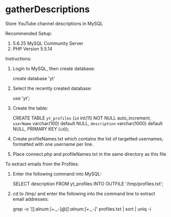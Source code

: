 # gatherDescriptions
Store YouTube channel descriptions in MySQL

Recommended Setup:

1. 5.6.25 MySQL Community Server
2. PHP Version 5.5.14

Instructions:

1. Login to MySQL, then create database:

   create database 'yt'
2. Select the recently created database:

   use 'yt';
3. Create the table:

   CREATE TABLE `yt_profiles` (`id` int(11) NOT NULL auto_increment,
       `userName` varchar(100) default NULL,
       `description` varchar(1000) default NULL,
       PRIMARY KEY  (`id`));
4. Create profileNames.txt which contains the list of targetted usernames, formatted with one username per line.
5. Place connect.php and profileNames.txt in the same directory as this file

To extract emails from the Profiles:

1. Enter the following command into MySQL:

    SELECT description FROM yt_profiles INTO OUTFILE '/tmp/profiles.txt';
2. cd to /tmp/ and enter the following into the command line to extract email addresses:

    grep -o '[[:alnum:]+\.\_\-]*@[[:alnum:]+\.\_\-]*' profiles.txt | sort | uniq -i
